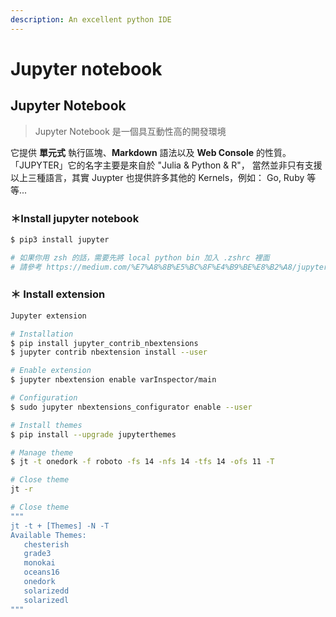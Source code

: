 ```yaml
---
description: An excellent python IDE
---
```


# Jupyter notebook

## Jupyter Notebook 

> Jupyter Notebook 是一個具互動性高的開發環境

它提供 **單元式** 執行區塊、**Markdown** 語法以及 **Web Console** 的性質。「JUPYTER」它的名字主要是來自於 "Julia & Python & R"， 當然並非只有支援以上三種語言，其實 Juypter 也提供許多其他的 Kernels，例如： Go, Ruby 等等...

### ＊Install jupyter notebook

```bash
$ pip3 install jupyter

# 如果你用 zsh 的話，需要先將 local python bin 加入 .zshrc 裡面
# 請參考 https://medium.com/%E7%A8%8B%E5%BC%8F%E4%B9%BE%E8%B2%A8/jupyter-notebook-%E5%95%8F%E9%A1%8C-jupyter-command-not-found-a0764d253c65
```

### ＊ Install extension

```bash
Jupyter extension

# Installation
$ pip install jupyter_contrib_nbextensions
$ jupyter contrib nbextension install --user

# Enable extension
$ jupyter nbextension enable varInspector/main

# Configuration
$ sudo jupyter nbextensions_configurator enable --user

# Install themes
$ pip install --upgrade jupyterthemes

# Manage theme
$ jt -t onedork -f roboto -fs 14 -nfs 14 -tfs 14 -ofs 11 -T

# Close theme
jt -r

# Close theme
"""
jt -t + [Themes] -N -T
Available Themes:
   chesterish
   grade3
   monokai
   oceans16
   onedork
   solarizedd
   solarizedl
"""
```

